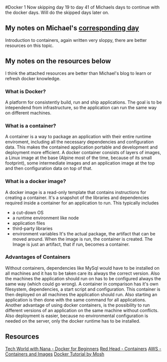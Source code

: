 #Docker 1
Now skipping day 19 to day 41 of Michaels days to continue with the docker days.
Will do the skipped days later on.

## My notes on Michael's [corresponding day](https://www.90daysofdevops.com/2022/day42/)
Introduction to containers, again written very sloppy, there are better resources
on this topic.

## My notes on the resources below
I think the attached resources are better than Michael's blog to learn or refresh docker knowledge.

### What is Docker?
A platform for consistently build, run and ship applications.
The goal is to be intependend from infrastructure, so the application can run the
same way on different machines.

### What is a container?
A container is a way to package an application with their entire runtime enviroment,
including all the necessary dependencies and configuration data. This makes the contained
application portable and development and deployment more efficient.
A docker container consists of layers of images, a Linux image at the base (Alpine
most of the time, because of its small footprint), some intermediate images and an
application image at the top and then configuration data on top of that.

### What is a docker image?
A docker image is a read-only template that contains instructions for creating a
container. It's a snapshot of the libraries and dependencies required inside a
container for an application to run. This typically includes
- a cut-down OS
- a runtime environment like node
- application files
- third-party libraries
- environment variables
It's the actual package, the artifact that can be moved around.
When the image is run, the container is created. The Image is just an artifact, that
if run, becomes a container.

### Advantages of Containers
Without containers, dependencies like MySql would have to be installed on all machines and
it has to be taken care its always the correct version. Also the machines the application
should run on has to be configured always the same way (which could go wrong).
A container in comparison has it's own filesystem, dependencies, a start script and configuration.
This container is then deployed on all machines the application should run.
Also starting an application is then done with the same command for all applications.
Another advantage of using docker containers, is the possibility to run different
versions of an application on the same machine without conflicts.
Also deployment is easier, because no environmental configuration is needed on the
server, only the docker runtime has to be installed.

## Resources
[Tech World with Nana - Docker for Beginners](https://www.youtube.com/watch?v=3c-iBn73dDE)
[Red Head - Containers](https://www.youtube.com/watch?v=3c-iBn73dDE)
[AWS - Containers and Images](https://aws.amazon.com/compare/the-difference-between-docker-images-and-containers/)
[Docker Tutorial by Mosh](https://www.youtube.com/watch?v=pTFZFxd4hOI)
